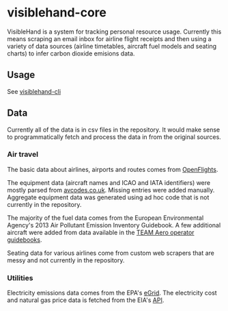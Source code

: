 visiblehand-core
===============
VisibleHand is a system for tracking personal resource usage. Currently this means scraping an email inbox for airline flight receipts and then 
using a variety of data sources (airline timetables, aircraft fuel models and seating charts) to infer carbon dioxide emisions data.

## Usage
See [visiblehand-cli](https://github.com/potash/visiblehand-cli)

## Data
Currently all of the data is in csv files in the repository. It would make sense to programmatically fetch and process the data in from the original sources.

### Air travel
The basic data about airlines, airports and routes comes from [OpenFlights](http://openflights.org/data.html).

The equipment data (aircraft names and ICAO and IATA identifiers) were mostly parsed from [avcodes.co.uk](http://www.avcodes.co.uk/acrtypes.asp). Missing entries were added manually. Aggregate equipment data was generated using ad hoc code that is not currently in the repository.

The majority of the fuel data comes from the European Environmental Agency's 2013 Air Pollutant Emission Inventory Guidebook. A few additional aircraft were added from data available in the [TEAM Aero operator guidebooks](http://www.team.aero/controls/aviationdata/index.php).

Seating data for various airlines come from custom web scrapers that are messy and not currently in the repository.

### Utilities
Electricity emissions data comes from the EPA's [eGrid](http://www.epa.gov/cleanenergy/documents/egridzips/Power_Profiler_Zipcode_Tool_v4-1.xlsx). The electricity cost and natural gas price data is fetched from the EIA's [API](http://www.eia.gov/beta/api/).
